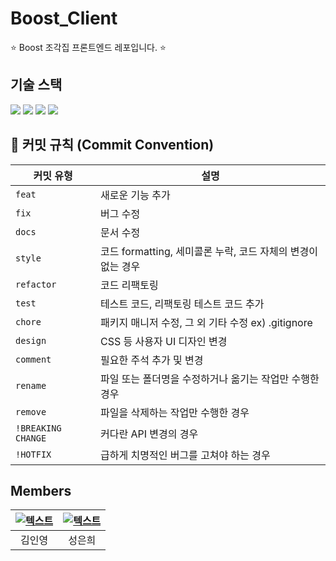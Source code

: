 # Boost_Client
⭐ Boost 조각집 프론트엔드 레포입니다. ⭐


## 기술 스택
<img src="https://img.shields.io/badge/html5-%23E34F26.svg?&style=for-the-badge&logo=html5&logoColor=white" /> <img src="https://img.shields.io/badge/CSS3-1572B6?style=for-the-badge&logo=css3&logoColor=white" /> <img src="https://img.shields.io/badge/JavaScript-F7DF1E?style=for-the-badge&logo=JavaScript&logoColor=white" /> <img src="https://img.shields.io/badge/React-20232A?style=for-the-badge&logo=react&logoColor=61DAFB" />

## 🚀 커밋 규칙 (Commit Convention)

| 커밋 유형  | 설명 |
|------------|-------------------------------------------|
| `feat`     | 새로운 기능 추가 |
| `fix`      | 버그 수정 |
| `docs`     | 문서 수정 |
| `style`    | 코드 formatting, 세미콜론 누락, 코드 자체의 변경이 없는 경우 |
| `refactor` | 코드 리팩토링 |
| `test`     | 테스트 코드, 리팩토링 테스트 코드 추가 |
| `chore`    | 패키지 매니저 수정, 그 외 기타 수정 ex) .gitignore |
| `design`   | CSS 등 사용자 UI 디자인 변경 |
| `comment`  | 필요한 주석 추가 및 변경 |
| `rename`   | 파일 또는 폴더명을 수정하거나 옮기는 작업만 수행한 경우 |
| `remove`   | 파일을 삭제하는 작업만 수행한 경우 |
| `!BREAKING CHANGE` | 커다란 API 변경의 경우 |
| `!HOTFIX`  | 급하게 치명적인 버그를 고쳐야 하는 경우 |


## Members
| [![텍스트](https://avatars.githubusercontent.com/u/175480557?v=4)](https://github.com/inyouxg) | [![텍스트](https://avatars.githubusercontent.com/u/155604441?v=4)](https://github.com/eunhseong) |
|:---:|:---:|
| 김인영 | 성은희 |
